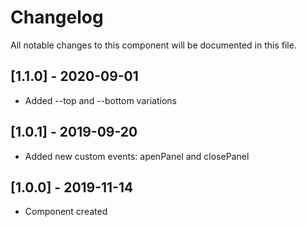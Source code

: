 # Changelog
All notable changes to this component will be documented in this file.

## [1.1.0] - 2020-09-01
- Added --top and --bottom variations

## [1.0.1] - 2019-09-20
- Added new custom events: apenPanel and closePanel

## [1.0.0] - 2019-11-14
- Component created
